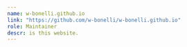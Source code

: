 ```yaml
---
name: w-bonelli.github.io
link: "https://github.com/w-bonelli/w-bonelli.github.io"
role: Maintainer
descr: is this website.
---
```

